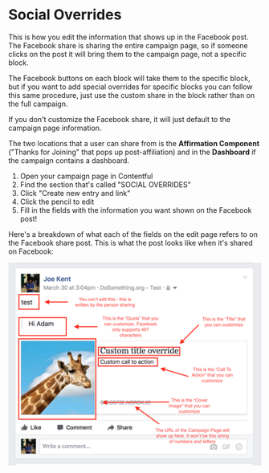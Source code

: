 # Social Overrides

This is how you edit the information that shows up in the Facebook post. The Facebook share is sharing the entire campaign page, so if someone clicks on the post it will bring them to the campaign page, not a specific block.

The Facebook buttons on each block will take them to the specific block, but if you want to add special overrides for specific blocks you can follow this same procedure, just use the custom share in the block rather than on the full campaign.

If you don't customize the Facebook share, it will just default to the campaign page information.

The two locations that a user can share from is the **Affirmation Component** \("Thanks for Joining" that pops up post-affiliation\) and in the **Dashboard** if the campaign contains a dashboard.

1. Open your campaign page in Contentful
2. Find the section that's called "SOCIAL OVERRIDES"
3. Click "Create new entry and link"
4. Click the pencil to edit
5. Fill in the fields with the information you want shown on the Facebook post!

Here's a breakdown of what each of the fields on the edit page refers to on the Facebook share post. This is what the post looks like when it's shared on Facebook:

![Social Overrides](../.gitbook/assets/social-override%20%282%29.png)

